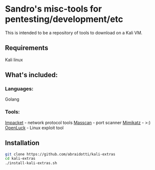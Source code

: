 # Sandro's misc-tools for pentesting/development/etc

This is intended to be a repository of tools to download on a Kali VM.

## Requirements

Kali linux

## What's included:

### Languages:

Golang

### Tools:


[Impacket](https://github.com/SecureAuthCorp/impacket) - network protocol tools
[Masscan](https://github.com/robertdavidgraham/masscan) - port scanner
[Mimikatz](https://github.com/gentilkiwi/mimikatz) - >:)
[OpenLuck](https://github.com/heltonWernik/OpenLuck) - Linux exploit tool

## Installation

```bash
git clone https://github.com/abraidotti/kali-extras
cd kali-extras
./install-kali-extras.sh
```




